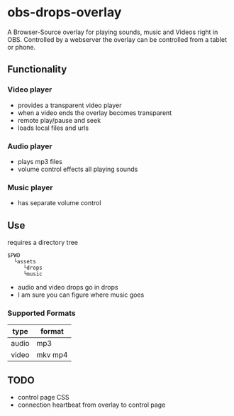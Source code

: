 # obs-drops-overlay

A Browser-Source overlay for playing sounds, music and Videos right in OBS. 
Controlled by a webserver the overlay can be controlled from a tablet or phone.

## Functionality

### Video player
* provides a transparent video player
* when a video ends the overlay becomes transparent
* remote play/pause and seek
* loads local files and urls

### Audio player
* plays mp3 files
* volume control effects all playing sounds

### Music player
* has separate volume control

## Use

requires a directory tree

```shell
$PWD
  └assets
     └drops
     └music
``` 

* audio and video drops go in drops
* I am sure you can figure where music goes

### Supported Formats

| type  | format  |
|-------|---------|
| audio | mp3     |
| video | mkv mp4 |

## TODO

* control page CSS
* connection heartbeat from overlay to control page 
